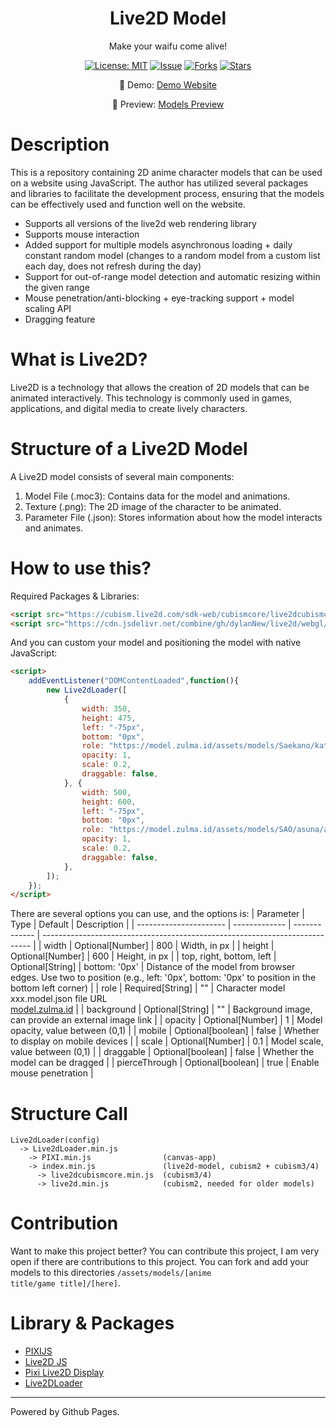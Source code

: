 <div align="center">
<h1>Live2D Model</h1>

<p>Make your waifu come alive!</p>

[![License: MIT](https://img.shields.io/badge/License-MIT-yellow.svg)](https://raw.githubusercontent.com/AzharRizky/Live2D-Model/main/LICENSE)
[![Issue](https://img.shields.io/github/issues/AzharRizky/Live2D-Model)](https://img.shields.io/github/issues/AzharRizky/Live2D-Model)
[![Forks](https://img.shields.io/github/forks/AzharRizky/Live2D-Model)](https://img.shields.io/github/forks/AzharRizky/Live2D-Model)
[![Stars](https://img.shields.io/github/stars/AzharRizky/Live2D-Model)](https://img.shields.io/github/stars/AzharRizky/Live2D-Model)

📢 Demo: [Demo Website](https://zulma.id/)

📖 Preview: [Models Preview](https://model.zulma.id/)

</div>

# Description

This is a repository containing 2D anime character models that can be used on a website using JavaScript. The author has utilized several packages and libraries to facilitate the development process, ensuring that the models can be effectively used and function well on the website.

- Supports all versions of the live2d web rendering library  
- Supports mouse interaction  
- Added support for multiple models asynchronous loading + daily constant random model (changes to a random model from a custom list each day, does not refresh during the day)  
- Support for out-of-range model detection and automatic resizing within the given range
- Mouse penetration/anti-blocking + eye-tracking support + model scaling API
- Dragging feature

# What is Live2D?

Live2D is a technology that allows the creation of 2D models that can be animated interactively. This technology is commonly used in games, applications, and digital media to create lively characters.

# Structure of a Live2D Model

A Live2D model consists of several main components:
1. Model File (.moc3): Contains data for the model and animations.
2. Texture (.png): The 2D image of the character to be animated.
3. Parameter File (.json): Stores information about how the model interacts and animates.

# How to use this?

Required Packages & Libraries:
```html
<script src="https://cubism.live2d.com/sdk-web/cubismcore/live2dcubismcore.min.js"></script>
<script src="https://cdn.jsdelivr.net/combine/gh/dylanNew/live2d/webgl/Live2D/lib/live2d.min.js,npm/pixi.js@6.5.2/dist/browser/pixi.min.js,npm/pixi-live2d-display/dist/index.min.js,gh/Weidows-projects/Live2dLoader/dist/Live2dLoader.min.js"></script>
```

And you can custom your model and positioning the model with native JavaScript:
```html
<script>
    addEventListener("DOMContentLoaded",function(){
        new Live2dLoader([
            {
                width: 350,
                height: 475,
                left: "-75px",
                bottom: "0px",
                role: "https://model.zulma.id/assets/models/Saekano/kato/01.json",
                opacity: 1,
                scale: 0.2,
                draggable: false,
            }, {
                width: 500,
                height: 600,
                left: "-75px",
                bottom: "0px",
                role: "https://model.zulma.id/assets/models/SAO/asuna/asuna_01/asuna_01.model.json",
                opacity: 1,
                scale: 0.2,
                draggable: false,
            },
        ]);
    });
</script>
```

There are several options you can use, and the options is:
| Parameter              | Type          | Default       | Description                                                                 |
| ---------------------- | ------------- | ------------- | --------------------------------------------------------------------------- |
| width                  | Optional[Number]  | 800           | Width, in px                                                               |
| height                 | Optional[Number]  | 600           | Height, in px                                                              |
| top, right, bottom, left | Optional[String]  | bottom: '0px' | Distance of the model from browser edges. Use two to position (e.g., left: '0px', bottom: '0px' to position in the bottom left corner) |
| role                   | Required[String]  | ""            | Character model xxx.model.json file URL </br> [model.zulma.id](https://github.com/AzharRizky/Live2D-Model) |
| background             | Optional[String]  | ""            | Background image, can provide an external image link                       |
| opacity                | Optional[Number]  | 1             | Model opacity, value between (0,1)                                         |
| mobile                 | Optional[boolean] | false         | Whether to display on mobile devices                                       |
| scale                  | Optional[Number]  | 0.1           | Model scale, value between (0,1)                                           |
| draggable              | Optional[boolean] | false         | Whether the model can be dragged                                           |
| pierceThrough          | Optional[boolean] | true          | Enable mouse penetration                                                   |

# Structure Call

```
Live2dLoader(config)  
  -> Live2dLoader.min.js  
    -> PIXI.min.js                (canvas-app)  
    -> index.min.js               (live2d-model, cubism2 + cubism3/4)  
      -> live2dcubismcore.min.js  (cubism3/4)  
      -> live2d.min.js            (cubism2, needed for older models)  
```

# Contribution

Want to make this project better? You can contribute this project, I am very open if there are contributions to this project. You can fork and add your models to this directories <code>/assets/models/[anime title/game title]/[here]</code>.

# Library & Packages

- [PIXIJS](https://github.com/pixijs/pixijs)
- [Live2D JS](https://www.live2d.com/en/sdk/about/)
- [Pixi Live2D Display](https://github.com/guansss/pixi-live2d-display)
- [Live2DLoader](https://github.com/Weidows-projects/Live2dLoader)

---

Powered by Github Pages.
